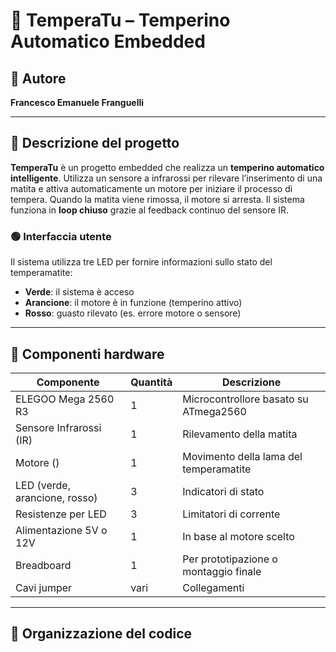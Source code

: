 # 🔧 TemperaTu – Temperino Automatico Embedded

## 👤 Autore

**Francesco Emanuele Franguelli**

---

## 📖 Descrizione del progetto

**TemperaTu** è un progetto embedded che realizza un **temperino automatico intelligente**. Utilizza un sensore a infrarossi per rilevare l’inserimento di una matita e attiva automaticamente un motore per iniziare il processo di tempera. Quando la matita viene rimossa, il motore si arresta. Il sistema funziona in **loop chiuso** grazie al feedback continuo del sensore IR.

### 🟢 Interfaccia utente

Il sistema utilizza tre LED per fornire informazioni sullo stato del temperamatite:

- **Verde**: il sistema è acceso
- **Arancione**: il motore è in funzione (temperino attivo)
- **Rosso**: guasto rilevato (es. errore motore o sensore)

---

## 🧱 Componenti hardware

| Componente                    | Quantità | Descrizione                            |
| ----------------------------- | -------- | -------------------------------------- |
| ELEGOO Mega 2560 R3           | 1        | Microcontrollore basato su ATmega2560  |
| Sensore Infrarossi (IR)       | 1        | Rilevamento della matita               |
| Motore ()                     | 1        | Movimento della lama del temperamatite |
| LED (verde, arancione, rosso) | 3        | Indicatori di stato                    |
| Resistenze per LED            | 3        | Limitatori di corrente                 |
| Alimentazione 5V o 12V        | 1        | In base al motore scelto               |
| Breadboard                    | 1        | Per prototipazione o montaggio finale  |
| Cavi jumper                   | vari     | Collegamenti                           |

---

## 🧠 Organizzazione del codice
